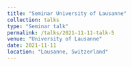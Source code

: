 ```yaml
---
title: "Seminar University of Lausanne"
collection: talks
type: "Seminar talk"
permalink: /talks/2021-11-11-talk-5
venue: "University of Lausanne"
date: 2021-11-11
location: "Lausanne, Switzerland"
---
```


